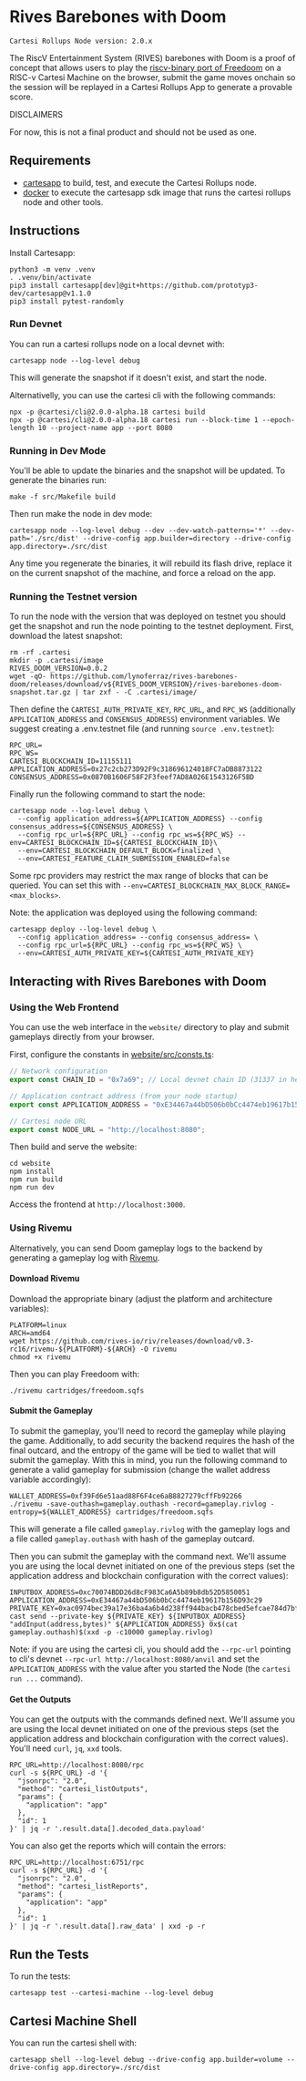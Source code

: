 # Rives Barebones with Doom

```
Cartesi Rollups Node version: 2.0.x
```

The RiscV Entertainment System (RIVES) barebones with Doom is a proof of concept that allows users to play the [riscv-binary port of Freedoom](https://github.com/rives-io/cartridge-freedoom) on a RISC-v Cartesi Machine on the browser, submit the game moves onchain so the session will be replayed in a Cartesi Rollups App to generate a provable score.

DISCLAIMERS

For now, this is not a final product and should not be used as one.

## Requirements

- [cartesapp](https://github.com/prototyp3-dev/cartesapp) to build, test, and execute the Cartesi Rollups node.
- [docker](https://docs.docker.com/) to execute the cartesapp sdk image that runs the cartesi rollups node and other tools.

## Instructions

Install Cartesapp:

```shell
python3 -m venv .venv
. .venv/bin/activate
pip3 install cartesapp[dev]@git+https://github.com/prototyp3-dev/cartesapp@v1.1.0
pip3 install pytest-randomly
```

### Run Devnet

You can run a cartesi rollups node on a local devnet with:

```shell
cartesapp node --log-level debug
```

This will generate the snapshot if it doesn't exist, and start the node.

Alternativelly, you can use the cartesi cli with the following commands:

```shell
npx -p @cartesi/cli@2.0.0-alpha.18 cartesi build
npx -p @cartesi/cli@2.0.0-alpha.18 cartesi run --block-time 1 --epoch-length 10 --project-name app --port 8080
```

### Running in Dev Mode

You'll be able to update the binaries and the snapshot will be updated. To generate the binaries run:

```shell
make -f src/Makefile build
```

Then run make the node in dev mode:

```shell
cartesapp node --log-level debug --dev --dev-watch-patterns='*' --dev-path='./src/dist' --drive-config app.builder=directory --drive-config app.directory=./src/dist
```

Any time you regenerate the binaries, it will rebuild its flash drive, replace it on the current snapshot of the machine, and force a reload on the app.

### Running the Testnet version

To run the node with the version that was deployed on testnet you should get the snapshot and run the node pointing to the testnet deployment. First, download the latest snapshot:

```shell
rm -rf .cartesi
mkdir -p .cartesi/image
RIVES_DOOM_VERSION=0.0.2
wget -qO- https://github.com/lynoferraz/rives-barebones-doom/releases/download/v${RIVES_DOOM_VERSION}/rives-barebones-doom-snapshot.tar.gz | tar zxf - -C .cartesi/image/
```

Then define the `CARTESI_AUTH_PRIVATE_KEY`, `RPC_URL`, and `RPC_WS` (additionally `APPLICATION_ADDRESS` and `CONSENSUS_ADDRESS`) environment variables. We suggest creating a .env.testnet file (and running `source .env.testnet`):

```shell
RPC_URL=
RPC_WS=
CARTESI_BLOCKCHAIN_ID=11155111
APPLICATION_ADDRESS=0x27c2cb273D92F9c318696124018FC7aDB8873122
CONSENSUS_ADDRESS=0x0870B1606F58F2F3feef7AD8A026E1543126F5BD
```

Finally run the following command to start the node:

```shell
cartesapp node --log-level debug \
  --config application_address=${APPLICATION_ADDRESS} --config consensus_address=${CONSENSUS_ADDRESS} \
  --config rpc_url=${RPC_URL} --config rpc_ws=${RPC_WS} --env=CARTESI_BLOCKCHAIN_ID=${CARTESI_BLOCKCHAIN_ID}\
  --env=CARTESI_BLOCKCHAIN_DEFAULT_BLOCK=finalized \
  --env=CARTESI_FEATURE_CLAIM_SUBMISSION_ENABLED=false
```

Some rpc providers may restrict the max range of blocks that can be queried. You can set this with `--env=CARTESI_BLOCKCHAIN_MAX_BLOCK_RANGE=<max_blocks>`.

Note: the application was deployed using the following command:

```shell
cartesapp deploy --log-level debug \
  --config application_address= --config consensus_address= \
  --config rpc_url=${RPC_URL} --config rpc_ws=${RPC_WS} \
  --env=CARTESI_AUTH_PRIVATE_KEY=${CARTESI_AUTH_PRIVATE_KEY}
```

## Interacting with Rives Barebones with Doom

### Using the Web Frontend

You can use the web interface in the `website/` directory to play and submit gameplays directly from your browser.

First, configure the constants in [website/src/consts.ts](website/src/consts.ts):

```typescript
// Network configuration
export const CHAIN_ID = "0x7a69"; // Local devnet chain ID (31337 in hex)

// Application contract address (from your node startup)
export const APPLICATION_ADDRESS = "0xE34467a44bD506b0bCc4474eb19617b156D93c29";

// Cartesi node URL
export const NODE_URL = "http://localhost:8080";
```

Then build and serve the website:

```shell
cd website
npm install
npm run build
npm run dev
```

Access the frontend at `http://localhost:3000`.

### Using Rivemu

Alternatively, you can send Doom gameplay logs to the backend by generating a gameplay log with [Rivemu](https://github.com/rives-io/riv/releases/tag/v0.3-rc16).

#### Download Rivemu

Download the appropriate binary (adjust the platform and architecture variables):

```shell
PLATFORM=linux
ARCH=amd64
wget https://github.com/rives-io/riv/releases/download/v0.3-rc16/rivemu-${PLATFORM}-${ARCH} -O rivemu
chmod +x rivemu
```

Then you can play Freedoom with:

```shell
./rivemu cartridges/freedoom.sqfs
```

#### Submit the Gameplay

To submit the gameplay, you'll need to record the gameplay while playing the game. Additionally, to add security the backend requires the hash of the final outcard, and the entropy of the game will be tied to wallet that will submit the gameplay. With this in mind, you run the following command to generate a valid gameplay for submission (change the wallet address variable accordingly):

```shell
WALLET_ADDRESS=0xf39Fd6e51aad88F6F4ce6aB8827279cffFb92266
./rivemu -save-outhash=gameplay.outhash -record=gameplay.rivlog -entropy=${WALLET_ADDRESS} cartridges/freedoom.sqfs
```

This will generate a file called `gameplay.rivlog` with the gameplay logs and a file called `gameplay.outhash` with hash of the gameplay outcard.

Then you can submit the gameplay with the command next. We'll assume you are using the local devnet initiated on one of the previous steps (set the application address and blockchain configuration with the correct values):

```shell
INPUTBOX_ADDRESS=0xc70074BDD26d8cF983Ca6A5b89b8db52D5850051
APPLICATION_ADDRESS=0xE34467a44bD506b0bCc4474eb19617b156D93c29
PRIVATE_KEY=0xac0974bec39a17e36ba4a6b4d238ff944bacb478cbed5efcae784d7bf4f2ff80
cast send --private-key ${PRIVATE_KEY} ${INPUTBOX_ADDRESS} "addInput(address,bytes)" ${APPLICATION_ADDRESS} 0x$(cat gameplay.outhash)$(xxd -p -c10000 gameplay.rivlog)
```

Note: if you are using the cartesi cli, you should add the `--rpc-url` pointing to cli's devnet `--rpc-url http://localhost:8080/anvil` and set the `APPLICATION_ADDRESS` with the value after you started the Node (the `cartesi run ...` command).

#### Get the Outputs

You can get the outputs with the commands defined next. We'll assume you are using the local devnet initiated on one of the previous steps (set the application address and blockchain configuration with the correct values). You'll need `curl`, `jq`, `xxd` tools.

```shell
RPC_URL=http://localhost:8080/rpc
curl -s ${RPC_URL} -d '{
  "jsonrpc": "2.0",
  "method": "cartesi_listOutputs",
  "params": {
    "application": "app"
  },
  "id": 1
}' | jq -r '.result.data[].decoded_data.payload'
```

You can also get the reports which will contain the errors:

```shell
RPC_URL=http://localhost:6751/rpc
curl -s ${RPC_URL} -d '{
  "jsonrpc": "2.0",
  "method": "cartesi_listReports",
  "params": {
    "application": "app"
  },
  "id": 1
}' | jq -r '.result.data[].raw_data' | xxd -p -r
```

## Run the Tests

To run the tests:

```shell
cartesapp test --cartesi-machine --log-level debug
```

## Cartesi Machine Shell

You can run the cartesi shell with:

```shell
cartesapp shell --log-level debug --drive-config app.builder=volume --drive-config app.directory=./src/dist
```
